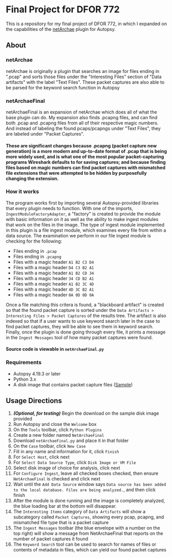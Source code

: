 # Final Project for DFOR 772

This is a repository for my final project of DFOR 772, in which I expanded on the capabilities of the [netArchae](https://github.com/thePidge/netArchae) plugin for Autopsy.

## About 
### netArchae
netArchae is originally a plugin that searches an image for files ending in ".pcap" and sorts those files under the "Interesting Files" section of "Data artifacts" with the label "Text Files". These packet captures are also able to be parsed for the keyword search function in Autopsy
### netArchaeFinal
netArchaeFinal is an expansion of netArchae which does all of what the base plugin can do. My expansion also finds .pcapng files, and can find both .pcap and .pcapng files from all of their respective magic numbers. And instead of labeling the found pcaps/pcapngs under "Text Files", they are labeled under "Packet Captures". 

#### These are significant changes because .pcapng (packet capture new generation) is a more modern and up-to-date format of .pcap that is being more widely used, and is what one of the most popular packet-capturing programs Wireshark defaults to for saving captures; and because finding files based on magic numbers can find packet captures with mismatched file extensions that were attempted to be hidden by purposefully changing the extension.

### How it works
The program works first by importing several Autopsy-provided libraries that every plugin needs to function. With one of the imports, `IngestModuleFactoryAdapter`, a "factory" is created to provide the module with basic information on it as well as the ability to make ingest modules that work on the files in the image. The type of ingest module implemented in this plugin is a file ingest module, which examines every file from within a data source. The examination we perform in our file ingest module is checking for the following: 
- Files ending in `.pcap`
- Files ending in `.pcapng`
- Files with a magic header `A1 B2 C3 D4`
- Files with a magic header `D4 C3 B2 A1`
- Files with a magic header `A1 B2 CD 34`
- Files with a magic header `34 CD B2 A1`
- Files with a magic header `A1 B2 3C 4D`
- Files with a magic header `4D 3C B2 A1`
- Files with a magic header `0A 0D 0D 0A`

Once a file matching this critera is found, a "blackboard artifact" is created so that the found packet capture is sorted under the `Data Artifacts > Interesting Files > Packet Captures` of the results tree. The artifact is also indexed so that if a user wants to use keyword search later in the case to find packet captures, they will be able to see them in keyword search. Finally, once the plugin is done going through every file, it prints a message in the `Ingest Messages` tool of how many packet captures were found.
#### Source code is viewable in `netArchaeFinal.py`

### Requirements
- Autopsy 4.19.3 or later
- Python 3.x
- A disk image that contains packet capture files ([Sample](https://drive.google.com/file/d/1i1Cm7Jk7j1BNvLYjlJLubs0TD4ravh3-/view?usp=sharing))

## Usage Directions
1. ***(Optional, for testing)*** Begin the download on the sample disk image provided
2. Run Autopsy and close the `Welcome` box
3. On the `Tools` toolbar, click `Python Plugins`
4. Create a new folder named `NetArchaeFinal`
5. Download `netArchaeFinal.py` and place it in that folder
6. On the `Case` toolbar, click `New Case`
7. Fill in any name and information for it, click `Finish`
8. For `Select Host`, click next
9. For `Select Data Source Type`, click `Disk Image or VM File`
10. Select disk image of choice for analysis, click next
11. For `Configure Ingest`, leave all checked boxes checked, then ensure `NetArchaeFinal` is checked and click next
12. Wait until the `Add Data Source` window says `Data source has been added to the local database. Files are being analyzed.`, and then click finish
13. After the module is done running and the image is completely analyzed, the blue loading bar at the bottom will disappear.
14. The `Interesting Items` category of `Data Artifacts` will show a subcategory called `Packet Captures`, showing every pcap, pcapng, and mismatched file type that is a packet capture
15. The `Ingest Messages` toolbar (the blue envelope with a number on the top right) will show a message from NetArchaeFinal that reports on the number of packet captures it found
16. The `Keyword Search` tool can be used to search for names of files or contents of metadata in files, which can yield our found packet captures
